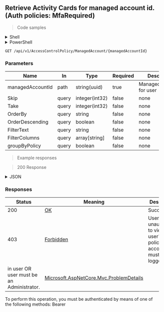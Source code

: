 
## Retrieve Activity Cards for managed account id. (Auth policies: MfaRequired)

<a id="opIdGetPoliciesForAccountAsync"></a>

> Code samples

<details><summary>Shell</summary>


```shell
# You can also use wget
curl -X GET /api/v1/AccessControlPolicy/ManagedAccount/{managedAccountId} \
  -H 'Accept: application/json' \
  -H 'Authorization: Bearer TOKEN'

```


</details>

<details><summary>PowerShell</summary>


```powershell
# PowerShell example

$NPSUrl = "https://localhost:6500"

$Login = @{
    Login = "User"
    Password = "Password"
}
# Cookie container for multi-factor authentication
$WebSession = New-Object Microsoft.PowerShell.Commands.WebRequestSession
$Token = Invoke-RestMethod -Uri "$($NPSUrl)/signinBody" -Method POST -Body (ConvertTo-Json $Login) -WebSession $WebSession -ContentType "application/json"
$Token = Invoke-RestMethod -Uri "$($NPSUrl)/signin2fa" -Method Post -Body $MfaCode -Headers @{Authorization = "Bearer $Token"} -WebSession $WebSession -ContentType "application/json"

$Headers = @{
    Authorization = "Bearer $Token"
}
Invoke-RestMethod -Method GET -Uri "$($NPSUrl)/api/v1/AccessControlPolicy/ManagedAccount/{managedAccountId}" -Headers $Headers -ContentType "application/json"
```


</details>

`GET /api/v1/AccessControlPolicy/ManagedAccount/{managedAccountId}`

<h3 id="retrieve-activity-cards-for-managed-account-id.-(auth-policies:-mfarequired)-parameters">Parameters</h3>

|Name|In|Type|Required|Description|
|---|---|---|---|---|
|managedAccountId|path|string(uuid)|true|ManagedAccountId for user|
|Skip|query|integer(int32)|false|none|
|Take|query|integer(int32)|false|none|
|OrderBy|query|string|false|none|
|OrderDescending|query|boolean|false|none|
|FilterText|query|string|false|none|
|FilterColumns|query|array[string]|false|none|
|groupByPolicy|query|boolean|false|none|

> Example responses

> 200 Response

<details><summary>JSON</summary>


```json
{
  "data": [
    {
      "id": "497f6eca-6276-4993-bfeb-53cbbbba6f08",
      "name": "string",
      "description": "string",
      "activityType": "Interactive",
      "resourceText": "string",
      "platformId": "32a6e381-64f4-4911-86b6-3bf681b64d23",
      "platformName": "string",
      "os": "string",
      "managedAccountId": "98c25b84-2c06-4fcd-94c7-306443f45a3d",
      "totalResources": 0,
      "latestSessionActualStartUtc": "2019-08-24T14:15:22Z",
      "customField1Name": "string",
      "customField1Label": "string",
      "customField1Description": "string",
      "customField1Length": 0,
      "customField1Options": "string",
      "customField1CustomFieldDataType": "Integer",
      "customField1Required": true,
      "customField2Name": "string",
      "customField2Label": "string",
      "customField2Description": "string",
      "customField2Length": 0,
      "customField2Options": "string",
      "customField2CustomFieldDataType": "Integer",
      "customField2Required": true,
      "customField3Name": "string",
      "customField3Label": "string",
      "customField3Description": "string",
      "customField3Length": 0,
      "customField3Options": "string",
      "customField3CustomFieldDataType": "Integer",
      "customField3Required": true,
      "policyId": "2f5573e6-5ba4-48f2-a75d-df99c936463b",
      "policyName": "string",
      "policyType": "Resource",
      "notesRequired": true,
      "ticketRequired": true,
      "maxSessionLength": 0
    }
  ],
  "recordsTotal": 0
}
```


</details>

<h3 id="retrieve-activity-cards-for-managed-account-id.-(auth-policies:-mfarequired)-responses">Responses</h3>

|Status|Meaning|Description|Schema|
|---|---|---|---|
|200|[OK](https://tools.ietf.org/html/rfc7231#section-6.3.1)|Success|[SbPAM.Models.DataTable[SbPAM.Models.ActivityCard]](../Models/sbpam.models.datatable_sbpam.models.activitycard.md)|
|403|[Forbidden](https://tools.ietf.org/html/rfc7231#section-6.5.3)|User is unauthorized to view user's policies, account id must match logged
            in user OR user must be an Administrator.|[Microsoft.AspNetCore.Mvc.ProblemDetails](../Models/microsoft.aspnetcore.mvc.problemdetails.md)|

<aside class="warning">
To perform this operation, you must be authenticated by means of one of the following methods:
Bearer
</aside>


